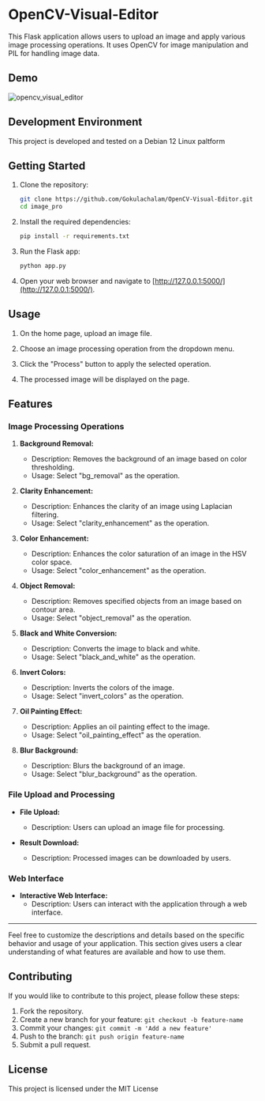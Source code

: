 # OpenCV-Visual-Editor


This Flask application allows users to upload an image and apply various image processing operations. It uses OpenCV for image manipulation and PIL for handling image data.


## Demo 

![opencv_visual_editor](https://github.com/Gokulachalam/OpenCV-Visual-Editor/assets/89055461/7e3b56c8-0bfd-4df8-ab68-44ecd8c14f4a)


## Development Environment

This project is developed and tested on a Debian 12 Linux paltform





## Getting Started

1. Clone the repository:

    ```bash
    git clone https://github.com/Gokulachalam/OpenCV-Visual-Editor.git
    cd image_pro
    ```

2. Install the required dependencies:

    ```bash
    pip install -r requirements.txt
    ```

3. Run the Flask app:

    ```bash
    python app.py
    ```

4. Open your web browser and navigate to [http://127.0.0.1:5000/](http://127.0.0.1:5000/).

## Usage

1. On the home page, upload an image file.

2. Choose an image processing operation from the dropdown menu.

3. Click the "Process" button to apply the selected operation.

4. The processed image will be displayed on the page.



## Features

### Image Processing Operations

1. **Background Removal:**
   - Description: Removes the background of an image based on color thresholding.
   - Usage: Select "bg_removal" as the operation.

2. **Clarity Enhancement:**
   - Description: Enhances the clarity of an image using Laplacian filtering.
   - Usage: Select "clarity_enhancement" as the operation.

3. **Color Enhancement:**
   - Description: Enhances the color saturation of an image in the HSV color space.
   - Usage: Select "color_enhancement" as the operation.

4. **Object Removal:**
   - Description: Removes specified objects from an image based on contour area.
   - Usage: Select "object_removal" as the operation.

5. **Black and White Conversion:**
   - Description: Converts the image to black and white.
   - Usage: Select "black_and_white" as the operation.

6. **Invert Colors:**
   - Description: Inverts the colors of the image.
   - Usage: Select "invert_colors" as the operation.

7. **Oil Painting Effect:**
   - Description: Applies an oil painting effect to the image.
   - Usage: Select "oil_painting_effect" as the operation.

8. **Blur Background:**
   - Description: Blurs the background of an image.
   - Usage: Select "blur_background" as the operation.

### File Upload and Processing

- **File Upload:**
  - Description: Users can upload an image file for processing.

- **Result Download:**
  - Description: Processed images can be downloaded by users.

### Web Interface

- **Interactive Web Interface:**
  - Description: Users can interact with the application through a web interface.

---

Feel free to customize the descriptions and details based on the specific behavior and usage of your application. This section gives users a clear understanding of what features are available and how to use them.


## Contributing

If you would like to contribute to this project, please follow these steps:

1. Fork the repository.
2. Create a new branch for your feature: `git checkout -b feature-name`
3. Commit your changes: `git commit -m 'Add a new feature'`
4. Push to the branch: `git push origin feature-name`
5. Submit a pull request.

## License

This project is licensed under the MIT License 
